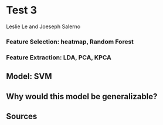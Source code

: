 # Test 3

Leslie Le and Joeseph Salerno

### Feature Selection: heatmap, Random Forest

### Feature Extraction: LDA, PCA, KPCA

## Model: SVM

## Why would this model be generalizable?

## Sources